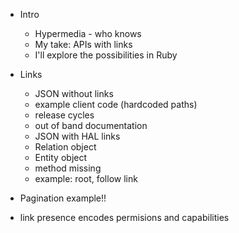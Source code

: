 * Intro
  * Hypermedia - who knows
  * My take: APIs with links
  * I'll explore the possibilities in Ruby
* Links
  * JSON without links
  * example client code (hardcoded paths)
  * release cycles
  * out of band documentation
  * JSON with HAL links
  * Relation object
  * Entity object
  * method missing
  * example: root, follow link

* Pagination example!!
* link presence encodes permisions and capabilities
